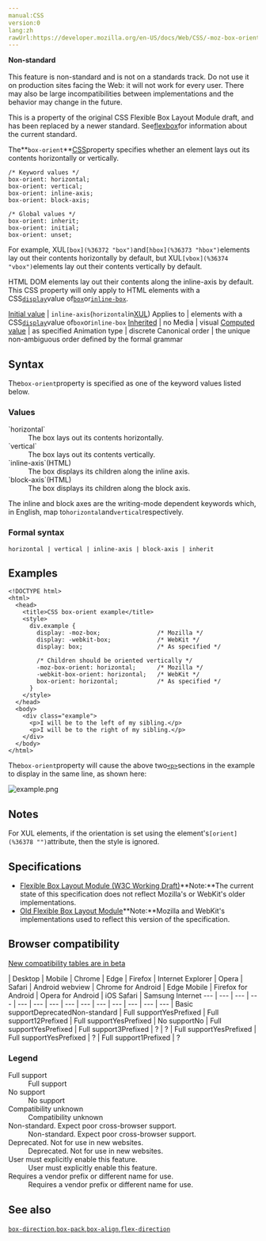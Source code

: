 ```yaml
---
manual:CSS
version:0
lang:zh
rawUrl:https://developer.mozilla.org/en-US/docs/Web/CSS/-moz-box-orient
---
```






**Non-standard**<br></br>This feature is non-standard and is not on a standards track. Do not use it on production sites facing the Web: it will not work for every user. There may also be large incompatibilities between implementations and the behavior may change in the future.





This is a property of the original CSS Flexible Box Layout Module draft, and has been replaced by a newer standard. See[flexbox](%36179 "")for information about the current standard.



The**`box-orient`**[CSS](%427 "")property specifies whether an element lays out its contents horizontally or vertically.


```
/* Keyword values */
box-orient: horizontal;
box-orient: vertical;
box-orient: inline-axis;
box-orient: block-axis;

/* Global values */
box-orient: inherit;
box-orient: initial;
box-orient: unset;
```


For example, XUL`[box](%36372 "box")`and`[hbox](%36373 "hbox")`elements lay out their contents horizontally by default, but XUL`[vbox](%36374 "vbox")`elements lay out their contents vertically by default.



HTML DOM elements lay out their contents along the inline-axis by default. This CSS property will only apply to HTML elements with a CSS[`display`](%30836 "The display CSS property specifies the type of rendering box used for an element. In HTML, default display property values are taken from behaviors described in the HTML specifications or from the browser/user default stylesheet. The default value in XML is inline, including SVG elements.")value of[`box`](%36375 "The documentation about this has not yet been written; please consider contributing!")or[`inline-box`](%36376 "The documentation about this has not yet been written; please consider contributing!").


[Initial value](%28552 "") | `inline-axis`(`horizontal`in[XUL](%25950 "")) 
Applies to | elements with a CSS[`display`](%30836 "The display CSS property specifies the type of rendering box used for an element. In HTML, default display property values are taken from behaviors described in the HTML specifications or from the browser/user default stylesheet. The default value in XML is inline, including SVG elements.")value of`box`or`inline-box` 
[Inherited](%28555 "") | no 
Media | visual 
[Computed value](%28556 "") | as specified 
Animation type | discrete 
Canonical order | the unique non-ambiguous order defined by the formal grammar 


## Syntax<a name="Syntax"></a>


The`box-orient`property is specified as one of the keyword values listed below.


### Values<a name="Values"></a>
<dl><dt id=''>`horizontal`</dt><dd>The box lays out its contents horizontally.</dd><dt id=''>`vertical`</dt><dd>The box lays out its contents vertically.</dd><dt id=''>`inline-axis`(HTML)</dt><dd>The box displays its children along the inline axis.</dd><dt id=''>`block-axis`(HTML)</dt><dd>The box displays its children along the block axis.</dd></dl>

The inline and block axes are the writing-mode dependent keywords which, in English, map to`horizontal`and`vertical`respectively.


### Formal syntax<a name="Formal_syntax"></a>

```
horizontal | vertical | inline-axis | block-axis | inherit
```

## Examples<a name="Examples"></a>

```
<!DOCTYPE html>
<html>
  <head>
    <title>CSS box-orient example</title>
    <style>
      div.example {
        display: -moz-box;                /* Mozilla */
        display: -webkit-box;             /* WebKit */
        display: box;                     /* As specified */

        /* Children should be oriented vertically */
        -moz-box-orient: horizontal;      /* Mozilla */
        -webkit-box-orient: horizontal;   /* WebKit */
        box-orient: horizontal;           /* As specified */
      }
    </style>
  </head>
  <body>
    <div class="example">
      <p>I will be to the left of my sibling.</p>
      <p>I will be to the right of my sibling.</p>
    </div>
  </body>
</html>
```


The`box-orient`property will cause the above two[`<p>`](%13089 "The HTML <p> element represents a paragraph of text.")sections in the example to display in the same line, as shown here:



![example.png](%36377 "")


## Notes<a name="Notes"></a>


For XUL elements, if the orientation is set using the element&#39;s`[orient](%36378 "")`attribute, then the style is ignored.


## Specifications<a name="Specifications"></a>

* [Flexible Box Layout Module (W3C Working Draft)](%33643 "")**Note:**The current state of this specification does not reflect Mozilla&#39;s or WebKit&#39;s older implementations.
* [Old Flexible Box Layout Module](%36342 "")**Note:**Mozilla and WebKit&#39;s implementations used to reflect this version of the specification.

## Browser compatibility<a name="Browser_compatibility"></a>
[New compatibility tables are in beta<i></i>](%3360 "")

 | <abbr>Desktop<i></i></abbr> | <abbr>Mobile<i></i></abbr> 
 | <abbr>Chrome<i></i></abbr> | <abbr>Edge<i></i></abbr> | <abbr>Firefox<i></i></abbr> | <abbr>Internet Explorer<i></i></abbr> | <abbr>Opera<i></i></abbr> | <abbr>Safari<i></i></abbr> | <abbr>Android webview<i></i></abbr> | <abbr>Chrome for Android<i></i></abbr> | <abbr>Edge Mobile<i></i></abbr> | <abbr>Firefox for Android<i></i></abbr> | <abbr>Opera for Android<i></i></abbr> | <abbr>iOS Safari<i></i></abbr> | <abbr>Samsung Internet<i></i></abbr> 
 ---  |  ---  |  ---  |  ---  |  ---  |  ---  |  ---  |  ---  |  ---  |  ---  |  ---  |  ---  |  ---  |  ---  | 
Basic support<abbr>Deprecated<i></i></abbr><abbr>Non-standard<i></i></abbr> | <abbr>Full support</abbr>Yes<abbr>Prefixed<i></i></abbr> | <abbr>Full support</abbr>12<abbr>Prefixed<i></i></abbr> | <abbr>Full support</abbr>Yes<abbr>Prefixed<i></i></abbr> | <abbr>No support</abbr>No | <abbr>Full support</abbr>Yes<abbr>Prefixed<i></i></abbr> | <abbr>Full support</abbr>3<abbr>Prefixed<i></i></abbr> | <abbr>?</abbr> | <abbr>?</abbr> | <abbr>Full support</abbr>Yes<abbr>Prefixed<i></i></abbr> | <abbr>Full support</abbr>Yes<abbr>Prefixed<i></i></abbr> | <abbr>?</abbr> | <abbr>Full support</abbr>1<abbr>Prefixed<i></i></abbr> | <abbr>?</abbr> 


### Legend<a name="Legend"></a>
<dl><dt id=''><abbr>Full support</abbr></dt><dd>Full support</dd><dt id=''><abbr>No support</abbr></dt><dd>No support</dd><dt id=''><abbr>Compatibility unknown</abbr></dt><dd>Compatibility unknown</dd><dt id=''><abbr>Non-standard. Expect poor cross-browser support.<i></i></abbr></dt><dd>Non-standard. Expect poor cross-browser support.</dd><dt id=''><abbr>Deprecated. Not for use in new websites.<i></i></abbr></dt><dd>Deprecated. Not for use in new websites.</dd><dt id=''><abbr>User must explicitly enable this feature.<i></i></abbr></dt><dd>User must explicitly enable this feature.</dd><dt id=''><abbr>Requires a vendor prefix or different name for use.<i></i></abbr></dt><dd>Requires a vendor prefix or different name for use.</dd></dl>

## See also<a name="See_Also"></a>


[`box-direction`](%36344 "The box-direction CSS property specifies whether a box lays out its contents normally (from the top or left edge), or in reverse (from the bottom or right edge)."),[`box-pack`](%36345 "This is a property of the original CSS Flexible Box Layout Module draft, and has been replaced by a newer standard. See flexbox for information about the current standard."),[`box-align`](%36352 "The box-align CSS property specifies how an element aligns its contents across its layout in a perpendicular direction. The effect of the property is only visible if there is extra space in the box."),[`flex-direction`](%34899 "The flex-direction CSS property specifies how flex items are placed in the flex container defining the main axis and the direction (normal or reversed).")




